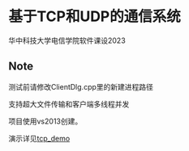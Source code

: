 # 基于TCP和UDP的通信系统
华中科技大学电信学院软件课设2023 
## Note
测试前请修改ClientDlg.cpp里的新建进程路径

支持超大文件传输和客户端多线程并发

项目使用vs2013创建。

演示详见[tcp_demo](https://drive.google.com/file/d/199dKK0LzDCos3XdlcnD0pNXf7IsdrOWC/view?usp=drive_link)
